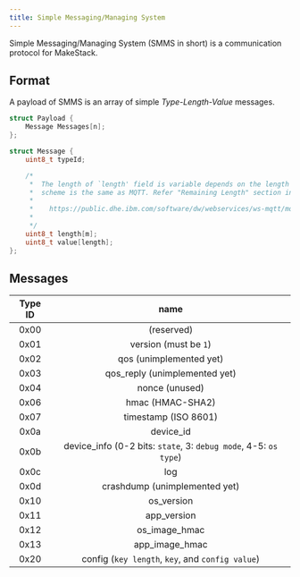 ```yaml
---
title: Simple Messaging/Managing System
---
```


Simple Messaging/Managing System (SMMS in short) is a communication protocol for MakeStack.

Format
------
A payload of SMMS is an array of simple *Type-Length-Value* messages.

```c
struct Payload {
    Message Messages[n];
};

struct Message {
    uint8_t typeId;

    /*
     *  The length of `length' field is variable depends on the length of value. The encoding
     *  scheme is the same as MQTT. Refer "Remaining Length" section in the MQTT spec:
     *
     *    https://public.dhe.ibm.com/software/dw/webservices/ws-mqtt/mqtt-v3r1.html
     *
     */
    uint8_t length[m];
    uint8_t value[length];
};
```

Messages
--------

| Type ID | name |
:-----:|:-----:
 0x00  | (reserved)
 0x01  | version (must be `1`)
 0x02  | qos (unimplemented yet)
 0x03  | qos_reply (unimplemented yet)
 0x04  | nonce (unused)
 0x06  | hmac (HMAC-SHA2)
 0x07  | timestamp (ISO 8601)
 0x0a  | device_id
 0x0b  | device_info (0-2 bits: `state`, 3: `debug mode`, 4-5: `os type`)
 0x0c  | log
 0x0d  | crashdump (unimplemented yet)
 0x10  | os_version
 0x11  | app_version
 0x12  | os_image_hmac
 0x13  | app_image_hmac
 0x20  | config (`key length`, `key`, and `config value`)
